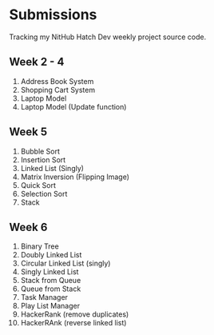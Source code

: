 # Submissions

Tracking my NitHub Hatch Dev weekly project source code.

## Week 2 - 4
1. Address Book System
2. Shopping Cart System
3. Laptop Model
4. Laptop Model (Update function)

## Week 5
1. Bubble Sort
2. Insertion Sort
3. Linked List (Singly)
4. Matrix Inversion (Flipping Image)
5. Quick Sort
6. Selection Sort
7. Stack

## Week 6
1. Binary Tree
2. Doubly Linked List
3. Circular Linked List (singly)
4. Singly Linked List
5. Stack from Queue
6. Queue from Stack
7. Task Manager
8. Play List Manager
9. HackerRank (remove duplicates)
10. HackerRAnk (reverse linked list)